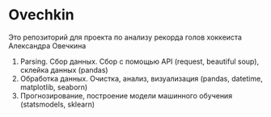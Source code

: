 # Ovechkin
Это репозиторий для проекта по анализу рекорда голов хоккеиста Александра Овечкина
1. Parsing. Сбор данных. Сбор с помощью API (request, beautiful soup), склейка данных (pandas)
2. Обработка данных. Очистка, анализ, визуализация (pandas, datetime, matplotlib, seaborn)
3. Прогнозирование, построение модели машинного обучения (statsmodels, sklearn)
